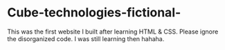 # Cube-technologies-fictional-
This was the first website I built after learning HTML &amp; CSS. Please ignore the disorganized code. I was still learning then hahaha.
